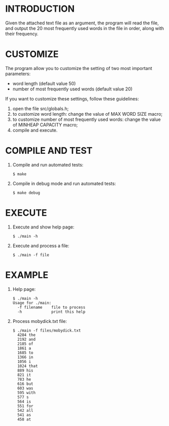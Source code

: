 INTRODUCTION
============

Given the attached text file as an argument, the program will read the file, and
output the 20 most frequently used words in the file in order, along with their
frequency.

CUSTOMIZE
=========

The program allow you to customize the setting of two most important parameters:

  - word length (default value 50)
  - number of most frequently used words (default value 20)

If you want to customize these settings, follow these guidelines:

1) open the file src/globals.h;
2) to customize word length:
   change the value of MAX WORD SIZE macro;
3) to customize number of most frequently used words:
   change the value of MINHEAP CAPACITY macro;
4) compile and execute.

COMPILE AND TEST
================

1) Compile and run automated tests:

    ```
    $ make
    ```

2) Compile in debug mode and run automated tests:

    ```
    $ make debug
    ```

EXECUTE
=======

1) Execute and show help page:

    ```
    $ ./main -h
    ```

2) Execute and process a file:

    ```
    $ ./main -f file
    ```

EXAMPLE
=======

1) Help page:

    ```
    $ ./main -h
    Usage for ./main:
      -f filename    file to process
      -h             print this help
    ```

2) Process mobydick.txt file:

    ```
    $ ./main -f files/mobydick.txt
      4284 the
      2192 and
      2185 of
      1861 a
      1685 to
      1366 in
      1056 i
      1024 that
      889 his
      821 it
      783 he
      616 but
      603 was
      595 with
      577 s
      564 is
      551 for
      542 all
      541 as
      458 at
    ```
